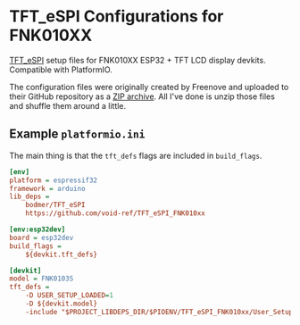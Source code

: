 # TFT_eSPI Configurations for FNK010XX

[TFT_eSPI](https://github.com/Bodmer/TFT_eSPI) setup files for FNK010XX ESP32 + TFT LCD display devkits. Compatible with PlatformIO.

The configuration files were originally created by Freenove and uploaded to their GitHub repository as a
[ZIP archive](https://github.com/Freenove/Freenove_ESP32_Display/blob/199c9c9ec857e171afd49bac470c26694a72caf3/Libraries/TFT_eSPI_Setups_v1.0.zip).
All I've done is unzip those files and shuffle them around a little.



## Example `platformio.ini`

The main thing is that the `tft_defs` flags are included in `build_flags`.

```ini
[env]
platform = espressif32
framework = arduino
lib_deps =
    bodmer/TFT_eSPI
    https://github.com/void-ref/TFT_eSPI_FNK010xx

[env:esp32dev]
board = esp32dev
build_flags =
    ${devkit.tft_defs}

[devkit]
model = FNK0103S
tft_defs =
    -D USER_SETUP_LOADED=1
    -D ${devkit.model}
    -include "$PROJECT_LIBDEPS_DIR/$PIOENV/TFT_eSPI_FNK010xx/User_Setup_Select.h"
```
